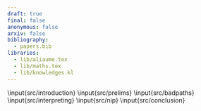 ```yaml
---
draft: true
final: false
anonymous: false
arxiv: false
bibliography:
  - papers.bib
libraries:
  - lib/aliaume.tex
  - lib/maths.tex
  - lib/knowledges.kl
---
```



\input{src/introduction}
\input{src/prelims}
\input{src/badpaths}
\input{src/interpreting}
\input{src/nip}
\input{src/conclusion}
